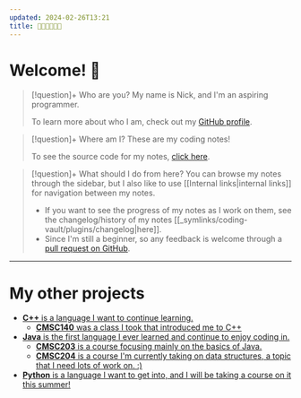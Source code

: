 ```yaml
---
updated: 2024-02-26T13:21
title: 😵‍💫😵‍💫😵‍💫
---
```

# Welcome! 👋
> [!question]+ Who are you?
> My name is Nick, and I'm an aspiring programmer.
> 
> To learn more about who I am, check out my [GitHub profile](https://github.com/nick-nugat).

> [!question]+ Where am I?
> These are my coding notes!
> 
> To see the source code for my notes, [click here](https://github.com/nick-nugat/coding-notes-hosted/tree/v4/content).

> [!question]+ What should I do from here?
> You can browse my notes through the sidebar, but I also like to use [[Internal links|internal links]] for navigation between my notes.
> - If you want to see the progress of my notes as I work on them, see the changelog/history of my notes [[_symlinks/coding-vault/plugins/changelog|here]].
> - Since I'm still a beginner, so any feedback is welcome through a [pull request on GitHub](https://github.com/nick-nugat/coding-notes-hosted/issues/new).

___
# My other projects
- [**C++** is a language I want to continue learning.](https://github.com/nick-nugat/learning-cpp)
	- [**CMSC140** was a class I took that introduced me to C++](https://github.com/nick-nugat/CMSC140)
- [**Java** is the first language I ever learned and continue to enjoy coding in.](https://github.com/nick-nugat/learning-java)
	- [**CMSC203** is  a course focusing mainly on the basics of Java.](https://github.com/nick-nugat/CMSC203)
	- [**CMSC204** is a course I'm currently taking on data structures, a topic that I need lots of work on. :)](https://github.com/nick-nugat/CMSC204)
- [**Python** is a language I want to get into, and I will be taking a course on it this summer!](https://github.com/nick-nugat/learning-python)